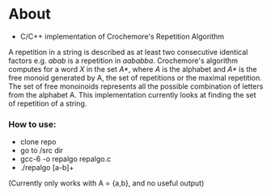 # About
* C/C++ implementation of Crochemore's Repetition Algorithm

A repetition in a string is described as at least two consecutive identical factors e.g. _abab_ is a repetition in _aababba_. 
Crochemore's algorithm computes for a word _X_ in the set _A*_, where _A_ is the alphabet and _A*_ is the free monoid generated by A, the set of repetitions or the maximal repetition. 
The set of free monoinoids represents all the possible combination of letters from the alphabet A.
This implementation currently looks at finding the set of repetition of a string.
### How to use:
* clone repo
* go to /src dir
* gcc-6 -o repalgo repalgo.c
* ./repalgo [a-b]+ 

(Currently only works with A = {a,b}, and no useful output)